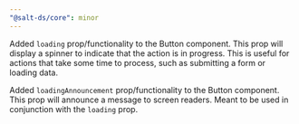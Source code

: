 ```yaml
---
"@salt-ds/core": minor
---
```


Added `loading` prop/functionality to the Button component. This prop will display a spinner to indicate that the action is in progress. This is useful for actions that take some time to process, such as submitting a form or loading data.

Added `loadingAnnouncement` prop/functionality to the Button component. This prop will announce a message to screen readers. Meant to be used in conjunction with the `loading` prop.
